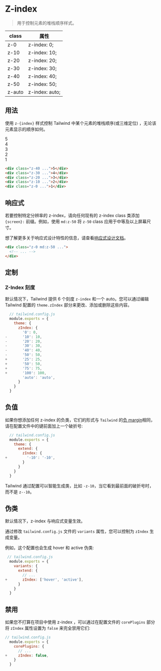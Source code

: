 # Z-index

> 用于控制元素的堆栈顺序样式。

| class  | 属性           |
| ------ | -------------- |
| z-0    | z-index: 0;    |
| z-10   | z-index: 10;   |
| z-20   | z-index: 20;   |
| z-30   | z-index: 30;   |
| z-40   | z-index: 40;   |
| z-50   | z-index: 50;   |
| z-auto | z-index: auto; |

## 用法

使用 `z-{index}` 样式控制 Tailwind 中某个元素的堆栈顺序(或三维定位) ，无论该元素显示的顺序如何。

<div class="p-4">
  <div class="flex justify-center relative h-28 text-center transform translate-x-12">
    <div class="z-40 relative w-20 h-20 bg-fuchsia-500 border-r border-opacity-50 border-fuchsia-600 rounded-md shadow-md flex justify-center items-center text-white text-2xl font-extrabold">5</div>
    <div class="z-30 relative w-20 h-20 -left-6 top-2 bg-fuchsia-500 border-r border-opacity-50 border-fuchsia-600 rounded-md shadow-md flex justify-center items-center text-white text-2xl font-extrabold">4</div>
    <div class="z-20 relative w-20 h-20 -left-12 top-4 bg-fuchsia-500 border-r border-opacity-50 border-fuchsia-600 rounded-md shadow-md flex justify-center items-center text-white text-2xl font-extrabold">3</div>
    <div class="z-10 relative w-20 h-20 -left-18 top-6 bg-fuchsia-500 border-r border-opacity-50 border-fuchsia-600 rounded-md shadow-md flex justify-center items-center text-white text-2xl font-extrabold">2</div>
    <div class="z-0 relative w-20 h-20 -left-24 top-8 bg-fuchsia-500 rounded-md shadow-md flex justify-center items-center text-white text-2xl font-extrabold">1</div>
  </div>
</div>

```html
<div class="z-40 ...">5</div>
<div class="z-30 ...">4</div>
<div class="z-20 ...">3</div>
<div class="z-10 ...">2</div>
<div class="z-0 ...">1</div>
```

## 响应式

若要控制特定分辨率的 z-index，请向任何现有的 z-index class 类添加 `{screen}:` 前缀。例如，使用 `md:z-50` 将 `z-50` class 应用于中等及以上屏幕尺寸。

想了解更多关于响应式设计特性的信息，请查看[响应式设计文档](https://tailwindcss.com/docs/responsive-design)。

```html
<div class="z-0 md:z-50 ...">
  <!-- ... -->
</div>
```

## 定制

### Z-Index 刻度

默认情况下，Tailwind 提供 6 个刻度 `z-index` 和一个 auto。您可以通过编辑 Tailwind 配置的 `theme.zIndex` 部分来更改、添加或删除这些内容。

```js
  // tailwind.config.js
  module.exports = {
    theme: {
      zIndex: {
        '0': 0,
-       '10': 10,
-       '20': 20,
-       '30': 30,
-       '40': 40,
-       '50': 50,
+       '25': 25,
+       '50': 50,
+       '75': 75,
+       '100': 100,
        'auto': 'auto',
      }
    }
  }
```

## 负值

如果你想添加任何 z-index 的负类，它们的形式与 `Tailwind` 的[负 margin](https://tailwindcss.com/docs/margin#negative-margins)相同，请在配置文件中的键前面加上一个破折号:

```js
  // tailwind.config.js
  module.exports = {
    theme: {
      extend: {
        zIndex: {
+         '-10': '-10',
        }
      }
    }
  }
```

Tailwind 通过配置可以智能生成类，比如 `-z-10`，当它看到最前面的破折号时，而不是 `z--10`。

## 伪类

默认情况下，z-index 与响应式变量生效。

通过修改 `tailwind.config.js` 文件的 `variants` 属性，您可以控制为 `zIndex` 生成变量。

例如，这个配置也会生成 hover 和 active 伪类:

```js
 // tailwind.config.js
  module.exports = {
    variants: {
      extend: {
        // ...
+       zIndex: ['hover', 'active'],
      }
    }
  }
```

## 禁用

如果您不打算在项目中使用 z-index ，可以通过在配置文件的 `corePlugins` 部分将 `zIndex` 属性设置为 `false` 来完全禁用它们:

```js
// tailwind.config.js
  module.exports = {
    corePlugins: {
      // ...
+     zIndex: false,
    }
  }
```
